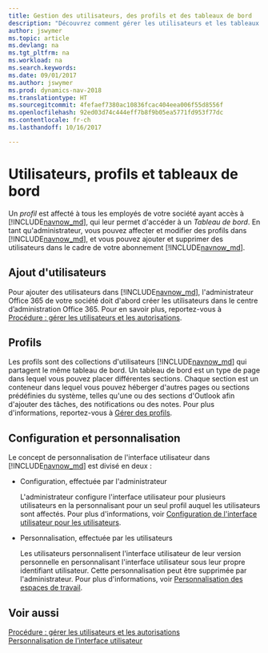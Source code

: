 ```yaml
---
title: Gestion des utilisateurs, des profils et des tableaux de bord
description: "Découvrez comment gérer les utilisateurs et les tableaux de bord."
author: jswymer
ms.topic: article
ms.devlang: na
ms.tgt_pltfrm: na
ms.workload: na
ms.search.keywords: 
ms.date: 09/01/2017
ms.author: jswymer
ms.prod: dynamics-nav-2018
ms.translationtype: HT
ms.sourcegitcommit: 4fefaef7380ac10836fcac404eea006f55d8556f
ms.openlocfilehash: 92ed03d74c444eff7b8f9b05ea5771fd953f77dc
ms.contentlocale: fr-ch
ms.lasthandoff: 10/16/2017

---
```

# <a name="users-profiles-and-role-centers"></a>Utilisateurs, profils et tableaux de bord
Un *profil* est affecté à tous les employés de votre société ayant accès à [!INCLUDE[navnow_md](includes/navnow_md.md)], qui leur permet d'accéder à un *Tableau de bord*. En tant qu'administrateur, vous pouvez affecter et modifier des profils dans [!INCLUDE[navnow_md](includes/navnow_md.md)], et vous pouvez ajouter et supprimer des utilisateurs dans le cadre de votre abonnement [!INCLUDE[navnow_md](includes/navnow_md.md)].  

## <a name="adding-users"></a>Ajout d'utilisateurs
Pour ajouter des utilisateurs dans [!INCLUDE[navnow_md](includes/navnow_md.md)], l'administrateur Office 365 de votre société doit d'abord créer les utilisateurs dans le centre d’administration Office 365. Pour en savoir plus, reportez-vous à [Procédure : gérer les utilisateurs et les autorisations](ui-how-users-permissions.md).  

## <a name="profiles"></a>Profils
Les profils sont des collections d'utilisateurs [!INCLUDE[navnow_md](includes/navnow_md.md)] qui partagent le même tableau de bord. Un tableau de bord est un type de page dans lequel vous pouvez placer différentes sections. Chaque section est un conteneur dans lequel vous pouvez héberger d'autres pages ou sections prédéfinies du système, telles qu'une ou des sections d'Outlook afin d'ajouter des tâches, des notifications ou des notes. Pour plus d'informations, reportez-vous à [Gérer des profils](admin-profiles.md).

## <a name="configuration-and-personalization"></a>Configuration et personnalisation
Le concept de personnalisation de l'interface utilisateur dans [!INCLUDE[navnow_md](includes/navnow_md.md)] est divisé en deux :  

-   Configuration, effectuée par l'administrateur  

    L'administrateur configure l'interface utilisateur pour plusieurs utilisateurs en la personnalisant pour un seul profil auquel les utilisateurs sont affectés. Pour plus d'informations, voir [Configuration de l'interface utilisateur pour les utilisateurs](admin-configure-user-interface.md). 

-   Personnalisation, effectuée par les utilisateurs  

    Les utilisateurs personnalisent l'interface utilisateur de leur version personnelle en personnalisant l'interface utilisateur sous leur propre identifiant utilisateur. Cette personnalisation peut être supprimée par l'administrateur. Pour plus d'informations, voir [Personnalisation des espaces de travail](ui-personalization-overview.md). 

## <a name="see-also"></a>Voir aussi  
[Procédure : gérer les utilisateurs et les autorisations](ui-how-users-permissions.md)  
[Personnalisation de l’interface utilisateur](ui-customizing-overview.md)   
<!-- [Security Overview](../Security%20Overview.md)-->

